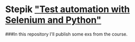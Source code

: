 # Stepik ["Test automation with Selenium and Python"](https://stepik.org/course/575)


###In this repository I'll publish some exs from the course.

